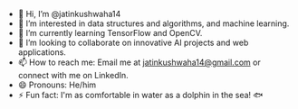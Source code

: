 - 👋 Hi, I’m @jatinkushwaha14
- 👀 I’m interested in data structures and algorithms, and machine learning.
- 🌱 I’m currently learning TensorFlow and OpenCV.
- 💞️ I’m looking to collaborate on innovative AI projects and web applications.
- 📫 How to reach me: Email me at jatinkushwaha14@gmail.com or connect with me on LinkedIn.
- 😄 Pronouns: He/him
- ⚡ Fun fact: I'm as comfortable in water as a dolphin in the sea! 🐟

<!---
jatinkushwaha14/jatinkushwaha14 is a ✨ special ✨ repository because its `README.md` (this file) appears on your GitHub profile.
You can click the Preview link to take a look at your changes.
--->
